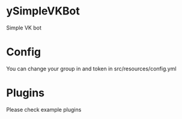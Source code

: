 # ySimpleVKBot
Simple VK bot 

# Config
You can change your group in and token in src/resources/config.yml

# Plugins
Please check example plugins
